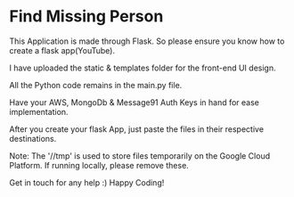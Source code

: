 # Find Missing Person
This Application is made through Flask. So please ensure you know how to create a flask app(YouTube).

I have uploaded the static & templates folder for the front-end UI design.

All the Python code remains in the main.py file.

Have your AWS, MongoDb & Message91 Auth Keys in hand for ease implementation.

After you create your flask App, just paste the files in their respective destinations.

Note: The '//tmp' is used to store files temporarily on the Google Cloud Platform. If running locally, please remove these.

Get in touch for any help :) Happy Coding!

